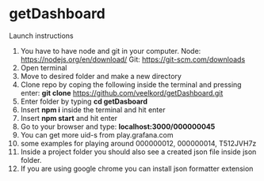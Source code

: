 # getDashboard

Launch instructions

1. You have to have node and git in your computer. Node: https://nodejs.org/en/download/ Git: https://git-scm.com/downloads
2. Open terminal
3. Move to desired folder and make a new directory 
4. Clone repo by coping the following inside the terminal and pressing enter: **git clone** https://github.com/veelkord/getDashboard.git
5. Enter folder by typing **cd getDasboard**
6. Insert **npm i** inside the terminal and hit enter
7. Insert **npm start** and hit enter
8. Go to your browser and type: **localhost:3000/000000045** 
9. You can get more uid-s from play.grafana.com
10. some examples for playing around 000000012, 000000014, T512JVH7z
12. Inside a project folder you should also see a created json file inside json folder.
13. If you are using google chrome you can install json formatter extension



